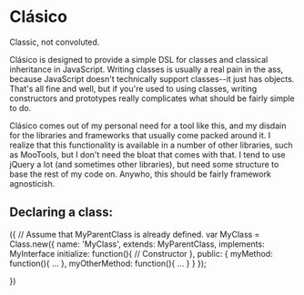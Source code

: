Clásico
=======
Classic, not convoluted.

Clásico is designed to provide a simple DSL for classes and classical
inheritance in JavaScript.  Writing classes is usually a real pain in the
ass, because JavaScript doesn't technically support classes--it just has
objects.  That's all fine and well, but if you're used to using classes,
writing constructors and prototypes really complicates what should be
fairly simple to do.

Clásico comes out of my personal need for a tool like this, and my disdain
for the libraries and frameworks that usually come packed around it.  I
realize that this functionality is available in a number of other libraries,
such as MooTools, but I don't need the bloat that comes with that.  I
tend to use jQuery a lot (and sometimes other libraries), but need some
structure to base the rest of my code on.  Anywho, this should be fairly
framework agnosticish.

Declaring a class:
------------------
({
  // Assume that MyParentClass is already defined.
  var MyClass = Class.new({
    name: 'MyClass',
    extends: MyParentClass,
    implements: MyInterface
    initialize: function(){
      // Constructor
    },
    public: {
      myMethod: function(){ ... },
      myOtherMethod: function(){ ... }
    }
  });

})
